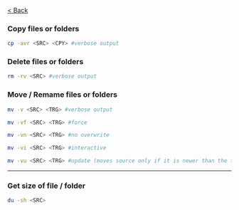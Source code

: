 [< Back](../readme.md)


### Copy files or folders
```bash
cp -avr <SRC> <CPY> #verbose output
```

### Delete files or folders
```bash
rm -rv <SRC> #verbose output
```

### Move / Remame files or folders
```bash
mv -v <SRC> <TRG> #verbose output

mv -vf <SRC> <TRG> #force

mv -vn <SRC> <TRG> #no overwrite

mv -vi <SRC> <TRG> #interactive

mv -vu <SRC> <TRG> #update (moves source only if it is newer than the target)
``` 

---

### Get size of file / folder
```bash
du -sh <SRC>
```